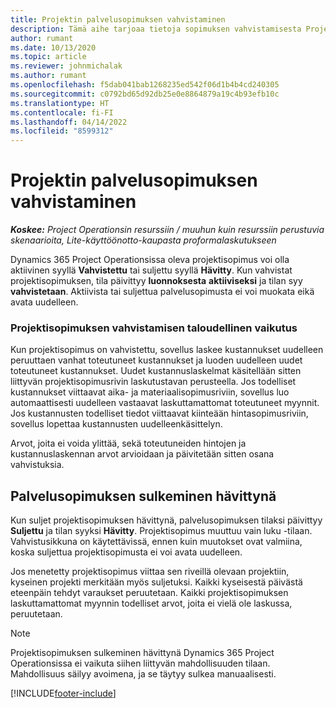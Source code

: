 ```yaml
---
title: Projektin palvelusopimuksen vahvistaminen
description: Tämä aihe tarjoaa tietoja sopimuksen vahvistamisesta Project Operationsissa.
author: rumant
ms.date: 10/13/2020
ms.topic: article
ms.reviewer: johnmichalak
ms.author: rumant
ms.openlocfilehash: f5dab041bab1268235ed542f06d1b4b4cd240305
ms.sourcegitcommit: c0792bd65d92db25e0e8864879a19c4b93efb10c
ms.translationtype: HT
ms.contentlocale: fi-FI
ms.lasthandoff: 04/14/2022
ms.locfileid: "8599312"
---
```

# <a name="confirm-a-project-contract"></a>Projektin palvelusopimuksen vahvistaminen

_**Koskee:** Project Operationsin resurssiin / muuhun kuin resurssiin perustuvia skenaarioita, Lite-käyttöönotto-kaupasta proformalaskutukseen_

Dynamics 365 Project Operationsissa oleva projektisopimus voi olla aktiivinen syyllä **Vahvistettu** tai suljettu syyllä **Hävitty**. Kun vahvistat projektisopimuksen, tila päivittyy **luonnoksesta** **aktiiviseksi** ja tilan syy **vahvistetaan**. Aktiivista tai suljettua palvelusopimusta ei voi muokata eikä avata uudelleen. 

### <a name="financial-impact-of-confirming-a-project-contract"></a>Projektisopimuksen vahvistamisen taloudellinen vaikutus

Kun projektisopimus on vahvistettu, sovellus laskee kustannukset uudelleen peruuttaen vanhat toteutuneet kustannukset ja luoden uudelleen uudet toteutuneet kustannukset. Uudet kustannuslaskelmat käsitellään sitten liittyvän projektisopimusrivin laskutustavan perusteella. Jos todelliset kustannukset viittaavat aika- ja materiaalisopimusriviin, sovellus luo automaattisesti uudelleen vastaavat laskuttamattomat toteutuneet myynnit. Jos kustannusten todelliset tiedot viittaavat kiinteään hintasopimusriviin, sovellus lopettaa kustannusten uudelleenkäsittelyn.

Arvot, joita ei voida ylittää, sekä toteutuneiden hintojen ja kustannuslaskennan arvot arvioidaan ja päivitetään sitten osana vahvistuksia.

## <a name="close-a-project-contract-as-lost"></a>Palvelusopimuksen sulkeminen hävittynä

Kun suljet projektisopimuksen hävittynä, palvelusopimuksen tilaksi päivittyy **Suljettu** ja tilan syyksi **Hävitty**. Projektisopimus muuttuu vain luku -tilaan. Vahvistusikkuna on käytettävissä, ennen kuin muutokset ovat valmiina, koska suljettua projektisopimusta ei voi avata uudelleen.

Jos menetetty projektisopimus viittaa sen riveillä olevaan projektiin, kyseinen projekti merkitään myös suljetuksi. Kaikki kyseisestä päivästä eteenpäin tehdyt varaukset peruutetaan. Kaikki projektisopimuksen laskuttamattomat myynnin todelliset arvot, joita ei vielä ole laskussa, peruutetaan.

> [!NOTE]
> Projektisopimuksen sulkeminen hävittynä Dynamics 365 Project Operationsissa ei vaikuta siihen liittyvän mahdollisuuden tilaan. Mahdollisuus säilyy avoimena, ja se täytyy sulkea manuaalisesti.


[!INCLUDE[footer-include](../../includes/footer-banner.md)]